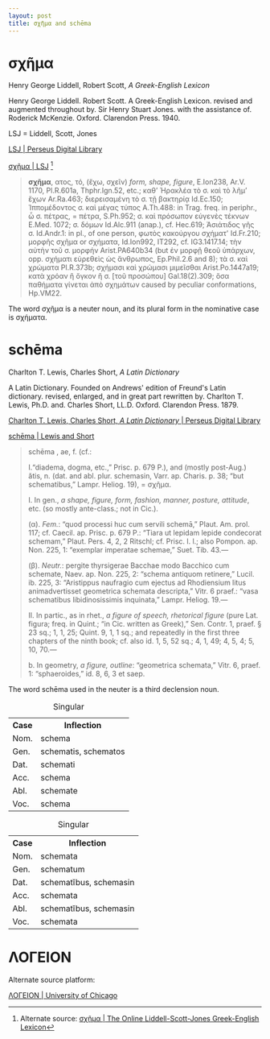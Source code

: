 ```yaml
---
layout: post
title: σχῆμα and schēma 
---
```


# σχῆμα

Henry George Liddell, Robert Scott, *A Greek-English Lexicon*

Henry George Liddell. Robert Scott. A Greek-English Lexicon. revised and augmented throughout by. Sir Henry Stuart Jones. with the assistance of. Roderick McKenzie. Oxford. Clarendon Press. 1940.

LSJ = Liddell, Scott, Jones

[LSJ \| Perseus Digital Library](http://www.perseus.tufts.edu/hopper/text?doc=Perseus:text:1999.04.0057)

[σχῆμα \| LSJ](http://www.perseus.tufts.edu/hopper/text?doc=Perseus%3Atext%3A1999.04.0057%3Aentry%3Dsxh%3Dma) [^1]

[^1]: Alternate source: [σχῆμα \| The Online Liddell-Scott-Jones Greek-English Lexicon](https://stephanus.tlg.uci.edu/lsj/#eid=104744)

> **σχῆμα**, ατος, τό, (ἔχω, σχεῖν) *form, shape, figure*, E.Ion238, Ar.V. 1170, Pl.R.601a, Thphr.Ign.52, etc.; καθ’ Ἡρακλέα τὸ σ. καὶ τὸ λῆμ’ ἔχων Ar.Ra.463; διερεισαμένη τὸ σ. τῇ βακτηρίᾳ Id.Ec.150; Ἱππομέδοντος σ. καὶ μέγας τύπος A.Th.488: in Trag. freq. in periphr., ὦ σ. πέτρας, = πέτρα, S.Ph.952; σ. καὶ πρόσωπον εὐγενὲς τέκνων E.Med. 1072; σ. δόμων Id.Alc.911 (anap.), cf. Hec.619; Ἀσιάτιδος γῆς σ. Id.Andr.1: in pl., of one person, φωτὸς κακούργου σχήματ' Id.Fr.210; μορφῆς σχῆμα or σχήματα, Id.Ion992, IT292, cf. IG3.1417.14; τὴν αὐτὴν τοῦ σ. μορφήν Arist.PA640b34 (but ἐν μορφῇ θεοῦ ὑπάρχων, opp. σχήματι εὑρεθεὶς ὡς ἄνθρωπος, Ep.Phil.2.6 and 8); τὰ σ. καὶ χρώματα Pl.R.373b; σχήμασι καὶ χρώμασι μιμεῖσθαι Arist.Po.1447a19; κατὰ χρόαν ἢ ὄγκον ἢ σ. [τοῦ προσώπου] Gal.18(2).309; ὅσα παθήματα γίνεται ἀπὸ σχημάτων caused by peculiar conformations, Hp.VM22.

The word σχῆμα is a neuter noun, and its plural form in the nominative case is σχήματα.

# schēma

Charlton T. Lewis, Charles Short, *A Latin Dictionary*

A Latin Dictionary. Founded on Andrews' edition of Freund's Latin dictionary. revised, enlarged, and in great part rewritten by. Charlton T. Lewis, Ph.D. and. Charles Short, LL.D. Oxford. Clarendon Press. 1879.

[Charlton T. Lewis, Charles Short, *A Latin Dictionary* \| Perseus Digital Library](http://www.perseus.tufts.edu/hopper/text?doc=Perseus:text:1999.04.0059)

[schēma \| Lewis and Short](http://www.perseus.tufts.edu/hopper/text?doc=Perseus%3Atext%3A1999.04.0059%3Aalphabetic+letter%3DS%3Aentry+group%3D17%3Aentry%3Dschema)

> schēma , ae, f. (cf.:
>
> I.“diadema, dogma, etc.,” Prisc. p. 679 P.), and (mostly post-Aug.) ătis, n. (dat. and abl. plur. schemasin, Varr. ap. Charis. p. 38; “but schematibus,” Lampr. Heliog. 19), = σχῆμα.
>
> I. In gen., *a shape, figure, form, fashion, manner, posture, attitude*, etc. (so mostly ante-class.; not in Cic.).
>
> (α). *Fem.*: “quod processi huc cum servili schemā,” Plaut. Am. prol. 117; cf. Caecil. ap. Prisc. p. 679 P.: “Tiara ut lepidam lepide condecorat schemam,” Plaut. Pers. 4, 2, 2 Ritschl; cf. Prisc. l. l.; also Pompon. ap. Non. 225, 1: “exemplar imperatae schemae,” Suet. Tib. 43.—
>
> (β). *Neutr.*: pergite thyrsigerae Bacchae modo Bacchico cum schemate, Naev. ap. Non. 225, 2: “schema antiquom retinere,” Lucil. ib. 225, 3: “Aristippus naufragio cum ejectus ad Rhodiensium litus animadvertisset geometrica schemata descripta,” Vitr. 6 praef.: “vasa schematibus libidinosissimis inquinata,” Lampr. Heliog. 19.—
>
> II. In partic., as in rhet., *a figure of speech, rhetorical figure* (pure Lat. figura; freq. in Quint.; “in Cic. written as Greek),” Sen. Contr. 1, praef. § 23 sq.; 1, 1, 25; Quint. 9, 1, 1 sq.; and repeatedly in the first three chapters of the ninth book; cf. also id. 1, 5, 52 sq.; 4, 1, 49; 4, 5, 4; 5, 10, 70.—
>
> b. In geometry, *a figure, outline*: “geometrica schemata,” Vitr. 6, praef. 1: “sphaeroides,” id. 8, 6, 3 et saep.

The word schēma used in the neuter is a third declension noun.

<table>
  <caption>Singular</caption>
  <tr>
    <th>Case</th>
    <th>Inflection</th>
  </tr>
  <tr>
    <td>Nom.</td>
    <td>schema</td>
  </tr>
  <tr>
    <td>Gen.</td>
    <td>schematis, schematos</td>
  </tr>
  <tr>
    <td>Dat.</td>
    <td>schemati</td>
  </tr>
  <tr>
    <td>Acc.</td>
    <td>schema</td>
  </tr>
  <tr>
    <td>Abl.</td>
    <td>schemate</td>
  </tr>
  <tr>
    <td>Voc.</td>
    <td>schema</td>
  </tr>
</table>

<table>
  <caption>Singular</caption>
  <tr>
    <th>Case</th>
    <th>Inflection</th>
  </tr>
  <tr>
    <td>Nom.</td>
    <td>schemata</td>
  </tr>
  <tr>
    <td>Gen.</td>
    <td>schematum</td>
  </tr>
  <tr>
    <td>Dat.</td>
    <td>schematĭbus, schemasin</td>
  </tr>
  <tr>
    <td>Acc.</td>
    <td>schemata</td>
  </tr>
  <tr>
    <td>Abl.</td>
    <td>schematĭbus, schemasin</td>
  </tr>
  <tr>
    <td>Voc.</td>
    <td>schemata</td>
  </tr>
</table>

# ΛΟΓΕΙΟΝ

Alternate source platform:

[ΛΟΓΕΙΟΝ \| University of Chicago](https://logeion.uchicago.edu/%CE%BB%CF%8C%CE%B3%CE%BF%CF%82)